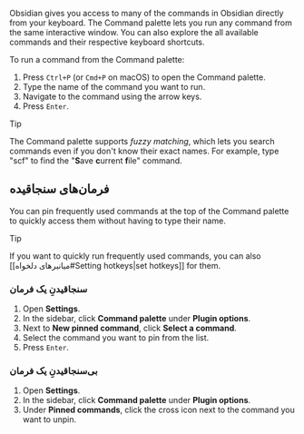 Obsidian gives you access to many of the commands in Obsidian directly from your keyboard. The Command palette lets you run any command from the same interactive window. You can also explore the all available commands and their respective keyboard shortcuts.

To run a command from the Command palette:

1. Press `Ctrl+P` (or `Cmd+P` on macOS) to open the Command palette.
2. Type the name of the command you want to run.
3. Navigate to the command using the arrow keys.
4. Press `Enter`.

> [!tip]
> The Command palette supports _fuzzy matching_, which lets you search commands even if you don't know their exact names. For example, type "scf" to find the "**S**ave **c**urrent **f**ile" command.

## فرمان‌های سنجاقیده

You can pin frequently used commands at the top of the Command palette to quickly access them without having to type their name.

> [!tip]
> If you want to quickly run frequently used commands, you can also [[میانبرهای دلخواه#Setting hotkeys|set hotkeys]] for them.

### سنجاقیدنِ یک فرمان

1. Open **Settings**.
2. In the sidebar, click **Command palette** under **Plugin options**.
3. Next to **New pinned command**, click **Select a command**.
4. Select the command you want to pin from the list.
5. Press `Enter`.

### بی‌سنجاقیدنِ یک فرمان

1. Open **Settings**.
2. In the sidebar, click **Command palette** under **Plugin options**.
3. Under **Pinned commands**, click the cross icon next to the command you want to unpin.
